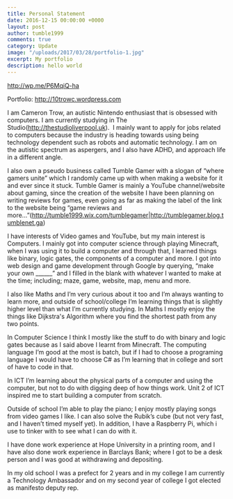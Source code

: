 ```yaml
---
title: Personal Statement
date: 2016-12-15 00:00:00 +0000
layout: post
author: tumble1999
comments: true
category: Update
image: "/uploads/2017/03/28/portfolio-1.jpg"
excerpt: My portfolio
description: hello world
---
```

http://wp.me/P6MqiQ-ha

<span style="font-weight:400;">Portfolio: </span><a href="http://10trowc.wordpress.com"><span style="font-weight:400;">http://10trowc.wordpress.com</span></a>

<span style="font-weight:400;">I am Cameron Trow, an autistic Nintendo enthusiast that is obsessed with computers. I am currently studying in The Studio(</span><a href="http://thestudioliverpool.uk"><span style="font-weight:400;">http://thestudioliverpool.uk</span></a><span style="font-weight:400;">).  I mainly want to apply for jobs related to computers because the industry is heading towards using being technology dependent such as robots and automatic technology. I am on the autistic spectrum as aspergers, and I also have ADHD, and approach life in a different angle.</span>

<span style="font-weight:400;">I also own a pseudo business called Tumble Gamer with a slogan of “where gamers unite” which I randomly came up with when making a website for it and ever since it stuck. Tumble Gamer is mainly a YouTube channel/website about gaming, since the creation of the website I have been planning on writing reviews for games, even going as far as making the label of the link to the website being “game reviews and more…”(</span><a href="http://tumble1999.wix.com/tumblegamer"><span style="font-weight:400;">http://tumble1999.wix.com/tumblegamer</span></a><span style="font-weight:400;">|</span><a href="http://tumblegamer.blog.tumblenet.ga"><span style="font-weight:400;">http://tumblegamer.blog.tumblenet.ga</span></a><span style="font-weight:400;">)</span>

<span style="font-weight:400;">I have interests of Video games and YouTube, but my main interest is Computers. I mainly got into computer science through playing Minecraft, when I was using it to build a computer and through that, I learned things like binary, logic gates, the components of a computer and more. I got into web design and game development through Google by querying, “make your own ______” and I filled in the blank with whatever I wanted to make at the time; including; maze, game, website, map, menu and more.</span>

<span style="font-weight:400;">I also like Maths and I’m very curious about it too and I’m always wanting to learn more, and outside of school/college I’m learning things that is slightly higher level than what I’m currently studying. In Maths I mostly enjoy the things like Dijkstra's Algorithm where you find the shortest path from any two points.</span>

<span style="font-weight:400;">In Computer Science I think I mostly like the stuff to do with binary and logic gates because as I said above I learnt from Minecraft. The computing language I’m good at the most is batch, but if I had to choose a programing language I would have to choose C# as I’m learning that in college and sort of have to code in that.</span>

<span style="font-weight:400;">In ICT I’m learning about the physical parts of a computer and using the computer, but not to do with digging deep of how things work. Unit 2 of ICT inspired me to start building a computer from scratch.</span>

<span style="font-weight:400;">Outside of school I’m able to play the piano; I enjoy mostly playing songs from video games I like. I can also solve the Rubik’s cube (but not very fast, and I haven’t timed myself yet). In addition, I have a Raspberry Pi, which i use to tinker with to see what I can do with it.</span>

<span style="font-weight:400;">I have done work experience at Hope University in a printing room, and I have also done work experience in Barclays Bank; where I got to be a desk person and I was good at withdrawing and depositing.</span>

<span style="font-weight:400;">In my old school I was a prefect for 2 years and in my college I am currently a Technology Ambassador and on my second year of college I got elected as manifesto deputy rep.</span>

&nbsp;
